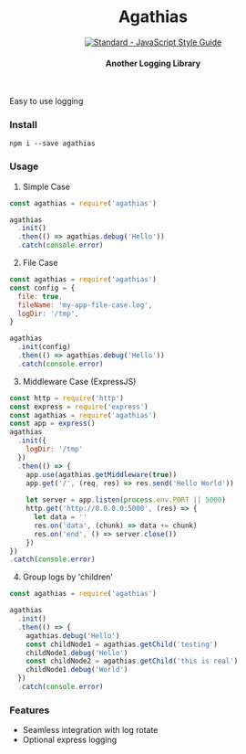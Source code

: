 <h1 align="center">
  Agathias
</h1>

<p align="center">  
  <a href="http://standardjs.com"><img src="https://img.shields.io/badge/code_style-standard-brightgreen.svg" alt="Standard - JavaScript Style Guide"></a>
</p>

<h4 align="center">Another Logging Library</h4>

<br>

Easy to use logging

### Install
`npm i --save agathias`

### Usage
1. Simple Case
```javascript
const agathias = require('agathias')

agathias
  .init()
  .then(() => agathias.debug('Hello'))
  .catch(console.error)
```
2. File Case
```javascript
const agathias = require('agathias')
const config = {
  file: true,
  fileName: 'my-app-file-case.log',
  logDir: '/tmp',
}

agathias
  .init(config)
  .then(() => agathias.debug('Hello'))
  .catch(console.error)
```
3. Middleware Case (ExpressJS)
```javascript
const http = require('http')
const express = require('express')
const agathias = require('agathias')
const app = express()
agathias
  .init({
    logDir: '/tmp'
  })
  .then(() => {
    app.use(agathias.getMiddleware(true))
    app.get('/', (req, res) => res.send('Hello World'))
    
    let server = app.listen(process.env.PORT || 5000)
    http.get('http://0.0.0.0:5000', (res) => {
      let data = ''
      res.on('data', (chunk) => data += chunk)
      res.on('end', () => server.close())
    })
})
.catch(console.error)
```
4. Group logs by 'children'
```javascript
const agathias = require('agathias')

agathias
  .init()
  .then(() => {
    agathias.debug('Hello')
    const childNode1 = agathias.getChild('testing')
	childNode1.debug('Hello')
    const childNode2 = agathias.getChild('this is real')
	childNode1.debug('World')
  })
  .catch(console.error)
```


### Features
* Seamless integration with log rotate
* Optional express logging
